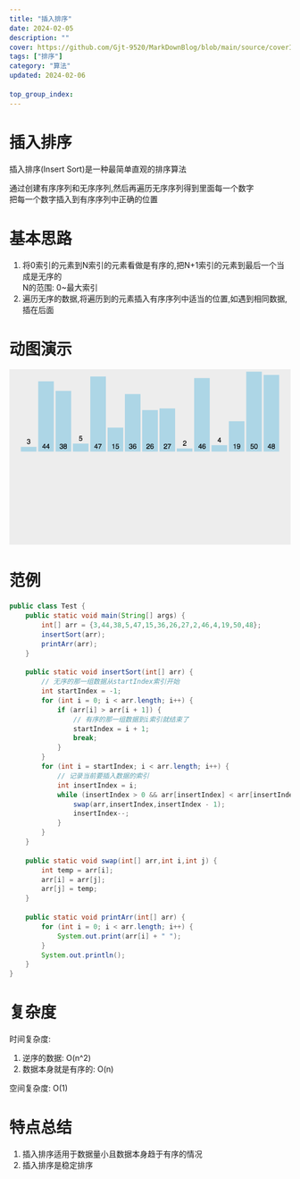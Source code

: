 ```yaml
---
title: "插入排序"
date: 2024-02-05
description: ""
cover: https://github.com/Gjt-9520/MarkDownBlog/blob/main/source/coverImages/Aimage-135/Aimage6.jpg?raw=true
tags: ["排序"]
category: "算法"
updated: 2024-02-06

top_group_index:
---
```


# 插入排序

插入排序(Insert Sort)是一种最简单直观的排序算法               

通过创建有序序列和无序序列,然后再遍历无序序列得到里面每一个数字   
把每一个数字插入到有序序列中正确的位置

# 基本思路

1. 将0索引的元素到N索引的元素看做是有序的,把N+1索引的元素到最后一个当成是无序的    
N的范围: 0~最大索引
2. 遍历无序的数据,将遍历到的元素插入有序序列中适当的位置,如遇到相同数据,插在后面

# 动图演示

![插入排序](../images/插入排序.png)

# 范例 

```java
public class Test {
    public static void main(String[] args) {
        int[] arr = {3,44,38,5,47,15,36,26,27,2,46,4,19,50,48};
        insertSort(arr);
        printArr(arr);
    }

    public static void insertSort(int[] arr) {
        // 无序的那一组数据从startIndex索引开始
        int startIndex = -1;
        for (int i = 0; i < arr.length; i++) {
            if (arr[i] > arr[i + 1]) {
                // 有序的那一组数据到i索引就结束了
                startIndex = i + 1;
                break;
            }
        }
        for (int i = startIndex; i < arr.length; i++) {
            // 记录当前要插入数据的索引
            int insertIndex = i;
            while (insertIndex > 0 && arr[insertIndex] < arr[insertIndex - 1]) {
                swap(arr,insertIndex,insertIndex - 1);
                insertIndex--;
            }
        }
    }

    public static void swap(int[] arr,int i,int j) {
        int temp = arr[i];
        arr[i] = arr[j];
        arr[j] = temp;
    }

    public static void printArr(int[] arr) {
        for (int i = 0; i < arr.length; i++) {
            System.out.print(arr[i] + " ");
        }
        System.out.println();
    }
}
```

# 复杂度

时间复杂度:    
1. 逆序的数据: O(n^2)
2. 数据本身就是有序的: O(n)

空间复杂度: O(1)

# 特点总结

1. 插入排序适用于数据量小且数据本身趋于有序的情况
2. 插入排序是稳定排序